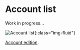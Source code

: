 Account list
============

Work in progress...


![Account list](/assets/account-list.png){:class="img-fluid"}


[Account edition](/en/account-edition.md).
